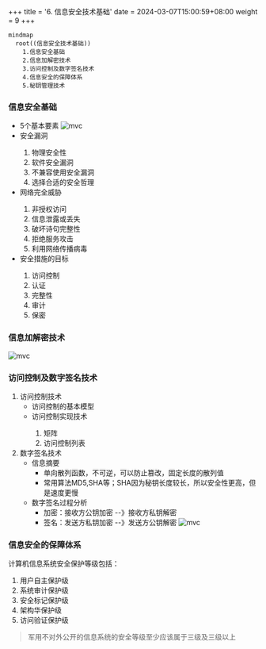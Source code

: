 +++
title = '6. 信息安全技术基础'
date = 2024-03-07T15:00:59+08:00
weight = 9
+++

```mermaid
mindmap
  root((信息安全技术基础))
    1.信息安全基础
    2.信息加解密技术
    3.访问控制及数字签名技术
    4.信息安全的保障体系
    5.秘钥管理技术
```

### 信息安全基础
- 5个基本要素
  ![mvc](../../../images/content/ruankao/5_elements.png)
- 安全漏洞
  > 
  1. 物理安全性
  2. 软件安全漏洞
  3. 不兼容使用安全漏洞
  4. 选择合适的安全哲理
- 网络完全威胁
  > 
  1. 非授权访问
  2. 信息泄露或丢失
  3. 破坏诗句完整性
  4. 拒绝服务攻击
  5. 利用网络传播病毒
- 安全措施的目标
  > 
  1. 访问控制
  2. 认证
  3. 完整性
  4. 审计
  5. 保密


### 信息加解密技术
![mvc](../../../images/content/ruankao/encryption.png)


### 访问控制及数字签名技术
1. 访问控制技术
    * 访问控制的基本模型
    * 访问控制实现技术
      > 
      1. 矩阵
      2. 访问控制列表
2. 数字签名技术
    * 信息摘要
      - 单向散列函数，不可逆，可以防止篡改，固定长度的散列值
      - 常用算法MD5,SHA等；SHA因为秘钥长度较长，所以安全性更高，但是速度更慢
    * 数字签名过程分析
      * 加密：接收方公钥加密 --》接收方私钥解密
      * 签名：发送方私钥加密 --》发送方公钥解密
      ![mvc](../../../images/content/ruankao/digital_signature.png)


### 信息安全的保障体系
计算机信息系统安全保护等级包括：
1. 用户自主保护级
2. 系统审计保护级
3. 安全标记保护级
4. 架构华保护级
5. 访问验证保护级

> 军用不对外公开的信息系统的安全等级至少应该属于三级及三级以上